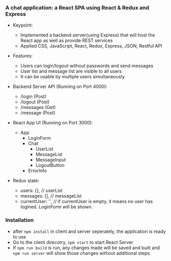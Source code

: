 ### A chat application: a React SPA using React & Redux and Express

* Keypoint:
    * Implemented a backend server(using Express) that will host the React app as well as provide REST services
    * Applied CSS, JavaScript, React, Redux, Express, JSON, Restful API

* Features:
    * Users can login/logout without passwords and send messages
    * User list and message list are visible to all users
    * It can be usable by multiple users simultaneously

* Backend Server API (Running on Port 4000):
    * /login (Post)
    * /logout (Post)
    * /messages (Get)
    * /message (Post)

* React App UI (Running on Port 3000):
    * App
        * LoginForm
        * Chat
            * UserList
            * MessageList
            * MessageInput
            * LogoutButton
        * ErrorInfo

* Redux state:
    * users: {},  // userList
    * messages: [], // messageList
    * currentUser: '', // if currentUser is empty, it means no user has logined. LoginForm will be shown.


### Installation
* after `npm install` in client and server seperately, the application is ready to use
* Go to the client direcotry, `npm start` to start React Server
* If `npm run build` is run, any changes made will be saved and built and `npm run server` will show those changes without additional steps

